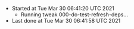   - Started at Tue Mar 30 06:41:20 UTC 2021
    - Running tweak 000-do-test-refresh-deps...
  - Last done at Tue Mar 30 06:41:58 UTC 2021
